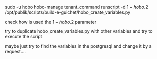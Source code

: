 sudo -u hobo hobo-manage tenant_command runscript -d $1-hobo.$2 /opt/publik/scripts/build-e-guichet/hobo_create_variables.py  

check how is used the $1-hobo.$2 parameter   

try to duplicate hobo_create_variables.py with other variables and try to execute the script  

maybe just try to find the variables in the postgresql and change it by a request....  
